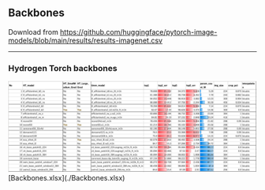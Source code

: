 ## Backbones

Download from https://github.com/huggingface/pytorch-image-models/blob/main/results/results-imagenet.csv

***
### Hydrogen Torch backbones
<img src="./display_images/HT_1-3.png" alt="img1">
[Backbones.xlsx](./Backbones.xlsx)
